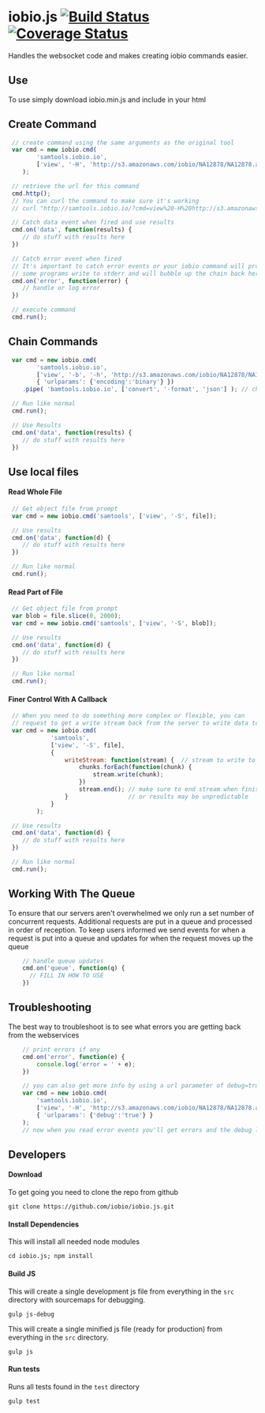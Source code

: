 # iobio.js [![Build Status](https://travis-ci.org/iobio/iobio.js.svg?branch=master)](https://travis-ci.org/iobio/iobio.js) [![Coverage Status](https://coveralls.io/repos/iobio/iobio.js/badge.svg?branch=master)](https://coveralls.io/r/iobio/iobio.js?branch=master)
Handles the websocket code and makes creating iobio commands easier.

## Use

To use simply download iobio.min.js and include in your html

## Create Command

```javascript
 // create command using the same arguments as the original tool
 var cmd = new iobio.cmd(
		'samtools.iobio.io',
		['view', '-H', 'http://s3.amazonaws.com/iobio/NA12878/NA12878.autsome.bam']
	);

 // retrieve the url for this command
 cmd.http();
 // You can curl the command to make sure it's working
 // curl "http://samtools.iobio.io/?cmd=view%20-H%20http://s3.amazonaws.com/iobio/NA12878/NA12878.autsome.bam"			

 // Catch data event when fired and use results
 cmd.on('data', function(results) {
	// do stuff with results here
 })

 // Catch error event when fired 
 // It's important to catch error events or your iobio command will probably throw an error and fail as 
 // some programs write to stderr and will bubble up the chain back here.
 cmd.on('error', function(error) {
	// handle or log error
 })

 // execute command
 cmd.run();
```

## Chain Commands

```javascript
 var cmd = new iobio.cmd(
		'samtools.iobio.io',
		['view', '-b', '-h', 'http://s3.amazonaws.com/iobio/NA12878/NA12878.autsome.bam', '1:6864420-6869420'],
		{ 'urlparams': {'encoding':'binary'} })
	.pipe( 'bamtools.iobio.io', ['convert', '-format', 'json'] ); // chain command

 // Run like normal
 cmd.run(); 

 // Use Results
 cmd.on('data', function(results) {
	// do stuff with results here
 })
```

## Use local files

#### Read Whole File

```javascript
 // Get object file from prompt
 var cmd = new iobio.cmd('samtools', ['view', '-S', file]);			

 // Use results
 cmd.on('data', function(d) {
	// do stuff with results here
 })

 // Run like normal
 cmd.run();
```

#### Read Part of File

```javascript
 // Get object file from prompt
 var blob = file.slice(0, 2000);
 var cmd = new iobio.cmd('samtools', ['view', '-S', blob]);			

 // Use results
 cmd.on('data', function(d) {
	// do stuff with results here
 })

 // Run like normal
 cmd.run();
```

#### Finer Control With A Callback

```javascript
 // When you need to do something more complex or flexible, you can 
 // request to get a write stream back from the server to write data to
 var cmd = new iobio.cmd(
 			'samtools', 
 			['view', '-S', file], 
 			{ 
 				writeStream: function(stream) {  // stream to write to				
                	chunks.forEach(function(chunk) {
                		stream.write(chunk);
                	})
                	stream.end(); // make sure to end stream when finished 
 				}          		  // or results may be unpredictable
 			}
 		);			

 // Use results
 cmd.on('data', function(d) {
	// do stuff with results here
 })

 // Run like normal
 cmd.run();
```

## Working With The Queue
To ensure that our servers aren't overwhelmed we only run a set number of concurrent
requests. Additional requests are put in a queue and processed in order of reception.
To keep users informed we send events for when a request is put into a queue and updates
for when the request moves up the queue

```javascript
	// handle queue updates
	cmd.on('queue', function(q) {
	  // FILL IN HOW TO USE
	})
```

## Troubleshooting
The best way to troubleshoot is to see what errors you are getting back from the webservices

```javascript
	// print errors if any
	cmd.on('error', function(e) {
		console.log('error = ' + e);
	})

	// you can also get more info by using a url parameter of debug=true
	var cmd = new iobio.cmd(
		'samtools.iobio.io',
		['view', '-H', 'http://s3.amazonaws.com/iobio/NA12878/NA12878.autsome.bam'],
		{ 'urlparams': {'debug':'true'} }
	);
	// now when you read error events you'll get errors and the debug log
```

## Developers

#### Download 
To get going you need to clone the repo from github
```
git clone https://github.com/iobio/iobio.js.git
```

#### Install Dependencies
This will install all needed node modules
```
cd iobio.js; npm install
```


#### Build JS
This will create a single development js file from everything in the ```src``` directory with sourcemaps for debugging.
```
gulp js-debug
```

This will create a single minified js file (ready for production) from everything in the ```src``` directory.
```
gulp js
```

#### Run tests
Runs all tests found in the ```test``` directory
```
gulp test
```